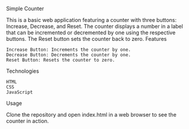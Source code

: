 
Simple Counter

This is a basic web application featuring a counter with three buttons: Increase, Decrease, and Reset. The counter displays a number in a label that can be incremented or decremented by one using the respective buttons. The Reset button sets the counter back to zero.
Features

    Increase Button: Increments the counter by one.
    Decrease Button: Decrements the counter by one.
    Reset Button: Resets the counter to zero.

Technologies

    HTML
    CSS
    JavaScript

Usage

Clone the repository and open index.html in a web browser to see the counter in action.
